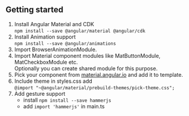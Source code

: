 ## Getting started

1. Install Angular Material and CDK  
```npm install --save @angular/material @angular/cdk```
2. Install Animation support  
```npm install --save @angular/animations```
3. Import BrowserAnimationModule.  
4. Import Material component modules like MatButtonModule, MatCheckboxModule etc.  
Optionally you can create shared module for this purpose.  
5. Pick your component from [material.angular.io](http://material.angular.io) and add it to template.  
6. Include theme in styles.css add  
```@import "~@angular/material/prebuild-themes/pick-theme.css";```
7. Add gesture support  
    - install ```npm install --save hammerjs```  
    - add ```import 'hammerjs'``` in main.ts
